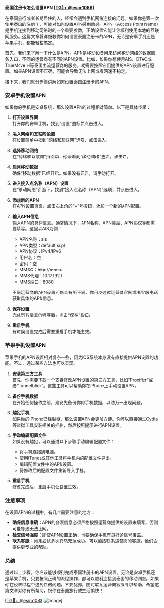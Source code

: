 **泰国注册卡怎么设置APN [[TG💪+ @esim1088](https://t.me/s/esim1088)]**

在泰国旅行或者长期居住的人，经常会遇到手机网络连接的问题。如果你是第一次使用泰国的注册卡，可能对如何设置APN感到困惑。APN（Access Point Name）是手机连接到移动网络时的一个重要参数，正确设置它能让你顺利使用本地的互联网服务。这篇文章将详细教你如何设置泰国注册卡的APN，无论是安卓手机还是苹果手机，都能轻松搞定。

首先，我们来了解一下什么是APN。APN是移动设备用来访问移动网络的数据服务入口，不同的运营商有不同的APN设置。比如，如果你想使用AIS、DTAC或TrueMove H等泰国主流运营商的服务，就需要按照它们提供的APN设置进行配置。如果APN设置不正确，可能会导致无法上网或者网速不稳定。

接下来，我们就分步骤讲解如何设置泰国注册卡的APN。

### **安卓手机设置APN**
如果你的手机是安卓系统，那么设置APN的过程相对简单。以下是具体步骤：

1. **打开设置界面**  
   打开你的安卓手机，找到“设置”图标并点击进入。

2. **进入网络和互联网设置**  
   在设置菜单中找到“网络和互联网”选项，点击进入。

3. **选择移动网络**  
   在“网络和互联网”页面中，你会看到“移动网络”选项，点击它。

4. **启用移动数据**  
   确保“移动数据”已经开启。如果没有开启，请手动打开。

5. **进入接入点名称（APN）设置**  
   在“移动网络”页面下，找到“接入点名称（APN）”选项，并点击进入。

6. **添加新的APN**  
   在APN设置页面，点击右上角的“+”号按钮，添加一个新的APN配置。

7. **输入APN信息**  
   输入APN的具体信息。通常情况下，APN名称、APN类型、APN协议等都需要填写。这里以AIS为例：
   - APN名称：ais
   - APN类型：default,supl
   - APN协议：IPv4/IPv6
   - 用户名：空
   - 密码：空
   - MMSC：http://mmsc
   - MMS代理：10.17.192.1
   - MMS端口：8080

   不同运营商的APN设置可能会有所不同，你可以通过运营商官网或者客服电话获取具体的APN信息。

8. **保存设置**  
   完成所有信息的填写后，点击“保存”按钮。

9. **重启手机**  
   有时候设置完成后需要重启手机才能生效。

### **苹果手机设置APN**
苹果手机的APN设置相对复杂一些，因为iOS系统本身没有直接提供APN设置的功能。不过，通过某些方法也可以实现。

1. **安装第三方工具**  
   首先，你需要下载一个支持修改APN设置的第三方工具，比如“Proxifier”或者“Tunnelblick”。这些工具可以帮助你在iPhone上手动设置APN。

2. **备份手机数据**  
   在开始任何操作之前，建议先备份你的手机数据，以防万一出现问题。

3. **越狱手机**  
   如果你的iPhone已经越狱，那么设置APN会更加方便。你可以直接通过Cydia等越狱工具安装相关的插件，然后按照提示进行APN设置。

4. **手动编辑配置文件**  
   如果没有越狱，可以通过以下步骤手动编辑配置文件：
   - 将手机连接到电脑。
   - 使用iTunes或其他工具将手机内的配置文件导出。
   - 编辑配置文件中的APN设置。
   - 将修改后的配置文件重新导入手机。

5. **重启手机**  
   修改完成后，重启手机让设置生效。

### **注意事项**
在设置APN的过程中，有几个需要注意的地方：
- **确保信息准确**：APN的各项信息必须严格按照运营商提供的设置来填写，否则可能导致无法上网。
- **检查信号强度**：即使APN设置正确，也要确保手机有良好的信号覆盖。
- **联系客服**：如果尝试多次仍然无法成功，可以直接联系运营商的客服，他们会提供更专业的帮助。

### **总结**
通过以上步骤，你应该能够顺利完成泰国注册卡的APN设置。无论是安卓手机还是苹果手机，只要按照正确的流程操作，都可以顺利连接到泰国的移动网络。如果你在设置过程中遇到任何问题，不要犹豫，随时联系运营商客服寻求帮助。希望这篇文章对你有所帮助，祝你在泰国旅行或生活愉快！

[[TG💪+ @esim1088](https://t.me/s/esim1088) ![Image](https://i.postimg.cc/4NQfJmqS/Snipaste-2025-05-13-00-14-12.png)]